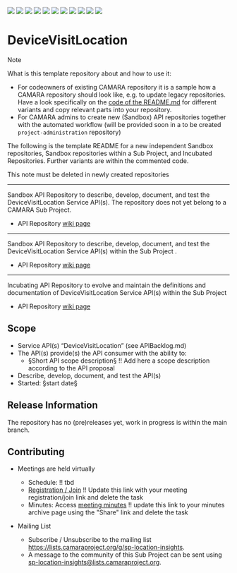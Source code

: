 <a href="https://github.com/camaraproject/DeviceVisitLocation/commits/" title="Last Commit"><img src="https://img.shields.io/github/last-commit/camaraproject/DeviceVisitLocation?style=plastic"></a>
<a href="https://github.com/camaraproject/DeviceVisitLocation/issues" title="Open Issues"><img src="https://img.shields.io/github/issues/camaraproject/DeviceVisitLocation?style=plastic"></a>
<a href="https://github.com/camaraproject/DeviceVisitLocation/pulls" title="Open Pull Requests"><img src="https://img.shields.io/github/issues-pr/camaraproject/DeviceVisitLocation?style=plastic"></a>
<a href="https://github.com/camaraproject/DeviceVisitLocation/graphs/contributors" title="Contributors"><img src="https://img.shields.io/github/contributors/camaraproject/DeviceVisitLocation?style=plastic"></a>
<a href="https://github.com/camaraproject/DeviceVisitLocation" title="Repo Size"><img src="https://img.shields.io/github/repo-size/camaraproject/DeviceVisitLocation?style=plastic"></a>
<a href="https://github.com/camaraproject/DeviceVisitLocation/blob/main/LICENSE" title="License"><img src="https://img.shields.io/badge/License-Apache%202.0-green.svg?style=plastic"></a>
<a href="https://github.com/camaraproject/DeviceVisitLocation/releases/latest" title="Latest Release"><img src="https://img.shields.io/github/release/camaraproject/DeviceVisitLocation?style=plastic"></a>
<a href="https://github.com/camaraproject/Governance/blob/main/ProjectStructureAndRoles.md" title="Sandbox API Repository"><img src="https://img.shields.io/badge/Sandbox%20API%20Repository-yellow?style=plastic"></a>
<a href="https://github.com/camaraproject/Governance/blob/main/ProjectStructureAndRoles.md" title="Incubating API Repository"><img src="https://img.shields.io/badge/Incubating%20API%20Repository-green?style=plastic"></a>
<a href="https://github.com/camaraproject/Governance/blob/main/ProjectStructureAndRoles.md" title="Graduated API Repository"><img src="https://img.shields.io/badge/Graduated%20API%20Repository-silver?style=plastic"></a>
<a href="https://github.com/camaraproject/Governance/blob/main/ProjectStructureAndRoles.md" title="Working Group"><img src="https://img.shields.io/badge/Working%20Group-red?style=plastic"></a>
<!-- Choose one of the above four alternative badges and then delete the remaining ones including this task -->

# DeviceVisitLocation

> [!NOTE]
> What is this template repository about and how to use it:
>
> * For codeowners of existing CAMARA repository it is a sample how a CAMARA repository should look like, e.g. to update legacy repositories. Have a look specifically on the [code of the README.md](https://github.com/camaraproject/Template_API_Repository/blob/main/README.md?plain=1) for different variants and copy relevant parts into your repository.
> * For CAMARA admins to create new (Sandbox) API repositories together with the automated workflow (will be provided soon in a to be created `project-administration` repository)
>
> The following is the template README for a new independent Sandbox repositories, Sandbox repositories within a Sub Project, and Incubated Repositories. Further variants are within the commented code.
>
> This note must be deleted in newly created repositories

---
<!-- Choose one of the following alternatives and then delete this task -->

<!-- Alternative for new, independent Sandbox API Repositories. Choose the "Sandbox" badge above -->
Sandbox API Repository to describe, develop, document, and test the DeviceVisitLocation Service API(s). The repository does not yet belong to a CAMARA Sub Project.

* API Repository [wiki page](https://lf-camaraproject.atlassian.net/wiki/x/XjPe)

---
<!-- Alternative for Sandbox API Repositories within the context of an existing Sub Project. Choose the "Sandbox" badge above -->

Sandbox API Repository to describe, develop, document, and test the DeviceVisitLocation Service API(s) within the Sub Project []().

* API Repository [wiki page](https://lf-camaraproject.atlassian.net/wiki/x/XjPe)

---
<!-- Alternative for Incubating API Repositories (always part of Sub Project, potentially created as part of the Incubation). Choose the "Incubating" badge. Change the repository topic to "incubating-api-repository" --> 

Incubating API Repository to evolve and maintain the definitions and documentation of DeviceVisitLocation Service API(s) within the Sub Project []()

* API Repository [wiki page](https://lf-camaraproject.atlassian.net/wiki/x/XjPe)

<!-- for Graduation of an API Repository replace "Incubating" with "Graduated" and don't forget to exchange the badge :-) -->

<!-- Alternative if the repository will be used for a working group - in this case further points, e.g. the scope, of this template need to be adapted:

Repository for xxx of the  Working Group"

* Working Group [wiki home page](https://lf-camaraproject.atlassian.net/wiki/x/XjPe) 

-->

## Scope

* Service API(s) “DeviceVisitLocation” (see APIBacklog.md) 
* The API(s) provide(s) the API consumer with the ability to:  
  * §Short API scope description§ !! Add here a scope description according to the API proposal
* Describe, develop, document, and test the API(s)
* Started: §start date§
<!-- * Incubating stage since: {{incubation date}} --> 

## Release Information

The repository has no (pre)releases yet, work in progress is within the main branch.
<!-- Optional: an explicit listing of the latest (pre-)release with additional information, e.g. links to the API definitions -->
<!-- In addition use/uncomment one or multiple the following alternative options when becoming applicable -->
<!-- Pre-releases of this sub project are available in https://github.com/camaraproject/DeviceVisitLocation/releases -->
<!-- The latest public release is available here: https://github.com/camaraproject/DeviceVisitLocation/releases/latest -->
<!-- For changes see [CHANGELOG.md](https://github.com/camaraproject/DeviceVisitLocation/blob/main/CHANGELOG.md) -->

## Contributing

* Meetings are held virtually <!-- for new, independent Sandbox API repositories request a meeting link from the LF admin team or replace the information with the existing meeting information of the Sub Project -->

  * Schedule: !! tbd
  * [Registration / Join](https://zoom-lfx.platform.linuxfoundation.org/meetings/telcoapi) !! Update this link with your meeting registration/join link and delete the task
  * Minutes: Access [meeting minutes](https://lf-camaraproject.atlassian.net/wiki/x/XjPe) !! update this link to your minutes archive page using the "Share" link and delete the task
* Mailing List
  <!-- Note: the `mailinglistname` is either already existing (for API Repositories within a Sub Projects) or will be created by the CAMARA Admin Team. -->
  * Subscribe / Unsubscribe to the mailing list <https://lists.camaraproject.org/g/sp-location-insights>.
  * A message to the community of this Sub Project can be sent using <sp-location-insights@lists.camaraproject.org>.
